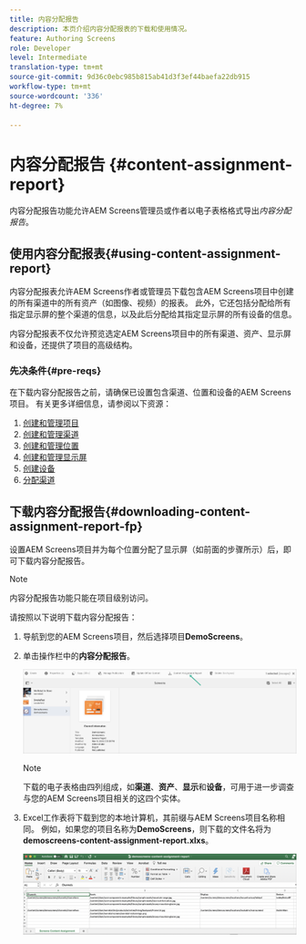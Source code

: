 ```yaml
---
title: 内容分配报告
description: 本页介绍内容分配报表的下载和使用情况。
feature: Authoring Screens
role: Developer
level: Intermediate
translation-type: tm+mt
source-git-commit: 9d36c0ebc985b815ab41d3f3ef44baefa22db915
workflow-type: tm+mt
source-wordcount: '336'
ht-degree: 7%

---
```



# 内容分配报告 {#content-assignment-report}

内容分配报告功能允许AEM Screens管理员或作者以电子表格格式导出&#x200B;*内容分配报告*。

## 使用内容分配报表{#using-content-assignment-report}

内容分配报表允许AEM Screens作者或管理员下载包含AEM Screens项目中创建的所有渠道中的所有资产（如图像、视频）的报表。 此外，它还包括分配给所有指定显示屏的整个渠道的信息，以及此后分配给其指定显示屏的所有设备的信息。

内容分配报表不仅允许预览选定AEM Screens项目中的所有渠道、资产、显示屏和设备，还提供了项目的高级结构。


### 先决条件{#pre-reqs}

在下载内容分配报告之前，请确保已设置包含渠道、位置和设备的AEM Screens项目。
有关更多详细信息，请参阅以下资源：

1. [创建和管理项目](/help/user-guide/creating-a-screens-project.md)
1. [创建和管理渠道](/help/user-guide/managing-channels.md)
1. [创建和管理位置](/help/user-guide/managing-locations.md)
1. [创建和管理显示屏](/help/user-guide/managing-displays.md)
1. [创建设备](/help/user-guide/managing-devices.md)
1. [分配渠道](/help/user-guide/channel-assignment-latest-fp.md)


## 下载内容分配报告{#downloading-content-assignment-report-fp}

设置AEM Screens项目并为每个位置分配了显示屏（如前面的步骤所示）后，即可下载内容分配报告。

>[!NOTE]
>内容分配报告功能只能在项目级别访问。

请按照以下说明下载内容分配报告：

1. 导航到您的AEM Screens项目，然后选择项目&#x200B;**DemoScreens**。

1. 单击操作栏中的&#x200B;**内容分配报告**。

   ![图像](/help/user-guide/assets/content-assignment-report/can-download.png)

   >[!NOTE]
   >下载的电子表格由四列组成，如&#x200B;**渠道**、**资产**、**显示**&#x200B;和&#x200B;**设备**，可用于进一步调查与您的AEM Screens项目相关的这四个实体。

1. Excel工作表将下载到您的本地计算机，其前缀与AEM Screens项目名称相同。 例如，如果您的项目名称为&#x200B;**DemoScreens**，则下载的文件名将为&#x200B;**demoscreens-content-assignment-report.xlxs**。

   ![图像](/help/user-guide/assets/content-assignment-report/car-download1.png)

